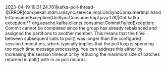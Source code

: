 2023-04-19 19:31:24.761|kafka-poll-thread-1|ERROR|com.pekall.mdm.unisync.service.impl.UniSyncConsumerImpl.handleConsumerException(UniSyncConsumerImpl.java:178)|Got kafka exception:**
org.apache.kafka.clients.consumer.CommitFailedException: Commit cannot be completed since the group has already rebalanced and assigned the partitions to another member. This means that the time between subsequent calls to poll() was longer than the
configured session.timeout.ms, which typically implies that the poll loop is spending too much time message processing. You can address this either by increasing the session timeout or by reducing the maximum size of batches returned in poll() with m
ax.poll.records.